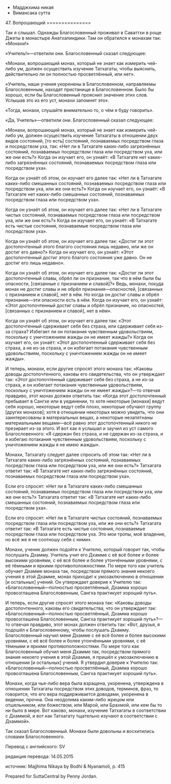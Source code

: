 









* Мадджхима никая
* Вимансака сутта


47\. Вопрошающий
\=\=\=\=\=\=\=\=\=\=\=\=\=\=\=



Так я слышал\. Однажды Благословенный проживал в Саваттхи в роще Джеты в монастыре Анатхапиндики\. Там он обратился к монахам так: «Монахи\!»


«Учитель\!»—ответили они\. Благословенный сказал следующее:


«Монахи, вопрошающий монах, который не знает как измерить чей\-либо ум, должен осуществить изучение Татхагаты, чтобы выяснить, действительно ли он полностью просветлённый, или нет»\.


«Учитель, наши учения укоренены в Благословенном, направляемы Благословенным, находят пристанище в Благословенном\. Было бы хорошо, если бы Благословенный прояснил значение этих слов\. Услышав это из его уст, монахи запомнят это»\.


«Тогда, монахи, слушайте внимательно то, о чём я буду говорить»\.


«Да, Учитель»—ответили они\. Благословенный сказал следующее:


«Монахи, вопрошающий монах, который не знает как измерить чей\-либо ум, должен осуществить изучение Татхагаты в отношении двух видов состояний, \[то есть\] состояний, познаваемых посредством глаза и посредством уха, так: «Нет ли в Татхагате каких\-либо загрязнённых состояний, познаваемых посредством глаза или посредством уха, или же они есть?» Когда он изучает его, он узнаёт: «В Татхагате нет каких\-либо загрязнённых состояний, познаваемых посредством глаза или посредством уха»\.


Когда он узнаёт об этом, он изучает его далее так: «Нет ли в Татхагате каких\-либо смешанных состояний, познаваемых посредством глаза или посредством уха, или же они есть?» Когда он изучает его, он узнаёт: «В Татхагате нет каких\-либо смешанных состояний, познаваемых посредством глаза или посредством уха»\.


Когда он узнаёт об этом, он изучает его далее так: «Нет ли в Татхагате чистых состояний, познаваемых посредством глаза или посредством уха, или же они есть?» Когда он изучает его, он узнаёт: «В Татхагате есть чистые состояния, познаваемые посредством глаза или посредством уха»\.


Когда он узнаёт об этом, он изучает его далее так: «Достиг ли этот достопочтенный этого благого состояния лишь недавно, или же он достиг его давно?» Когда он изучает его, он узнаёт: «Этот достопочтенный достиг этого благого состояния уже давно\. Он не достиг его лишь недавно»\.


Когда он узнаёт об этом, он изучает его далее так: «Достиг ли этот достопочтенный славы, обрёл ли он признание, так что в нём были бы опасности, \[связанные с признанием и славой\]?» Ведь, монахи, покуда монах не достиг славы и не обрёл признания—опасностей, \[связанных с признанием и славой\], нет в нём\. Но когда он достиг славы и обрёл признание—эти опасности есть в нём\. Когда он изучает его, он узнаёт: «Этот достопочтенный достиг славы и обрёл признание, но опасностей, \[связанных с признанием и славой\], нет в нём»\.


Когда он узнаёт об этом, он изучает его далее так: «Этот достопочтенный сдерживает себя без страха, или сдерживает себя из\-за страха? Избегает ли он потакания чувственным удовольствиям, поскольку с уничтожением жажды он не имеет жажды?» Когда он изучает его, он узнаёт: «Этот достопочтенный сдерживает себя без страха, а не из\-за страха, и он избегает потакания чувственным удовольствиям, поскольку с уничтожением жажды он не имеет жажды»\.


И теперь, монахи, если другие спросят этого монаха так: «Каковы доводы достопочтенного, каковы его свидетельства, что он утверждает так: «Этот достопочтенный сдерживает себя без страха, а не из\-за страха, и он избегает потакания чувственным удовольствиям, поскольку с уничтожением жажды он не имеет жажды»?—то отвечая правдиво, этот монах должен ответить так: «Когда этот достопочтенный пребывает в Сангхе или в уединении, то хотя некоторые \[монахи\] ведут себя хорошо, некоторые ведут себя плохо, некоторые обучают группу \[других монахов\]; хотя в отношении некоторых можно увидеть, что они заинтересованы в материальных вещах, а некоторые незапятнаны материальными вещами—всё равно этот достопочтенный никого не презирает из\-за этого\. И вот как я услышал и заучил из уст самого Благословенного: «Я сдержан без страха, и не сдержан из\-за страха, и я избегаю потакания чувственным удовольствиям, поскольку с уничтожением жажды я не имею жажды»\.


Монахи, Татхагату следует далее спросить об этом так: «Нет ли в Татхагате каких\-либо загрязнённых состояний, познаваемых посредством глаза или посредством уха, или же они есть?» Татхагата ответит так: «В Татхагате нет каких\-либо загрязнённых состояний, познаваемых посредством глаза или посредством уха»\.


Если его спросят: «Нет ли в Татхагате каких\-либо смешанных состояний, познаваемых посредством глаза или посредством уха, или же они есть?» Татхагата ответит так: «В Татхагате нет каких\-либо смешанных состояний, познаваемых посредством глаза или посредством уха»\.


Если его спросят: «Нет ли в Татхагате чистых состояний, познаваемых посредством глаза или посредством уха, или же они есть?» Татхагата ответит так: «В Татхагате есть чистые состояния, познаваемые посредством глаза или посредством уха\. Это мои тропы, моё владение, но всё же я не соотношу себя с ними»\.


Монахи, ученик должен подойти к Учителю, который говорит так, чтобы послушать Дхамму\. Учитель учит его Дхамме с её всё более и более высокими уровнями, с её всё более и более утончёнными уровнями, с её тёмными и яркими противоположностями\. По мере того как учитель обучает Дхамме монаха так, посредством прямого знания некоего учения в этой Дхамме, монах приходит к умозаключению в отношении \[и остальных\] учений\. Он утверждает доверие к Учителю так: «Благословенный—полностью просветлённый, Дхамма хорошо провозглашена Благословенным, Сангха практикует хороший путь»\.


И теперь, если другие спросят этого монаха так: «Каковы доводы достопочтенного, каковы его свидетельства, что он утверждает так: «Благословенный—полностью просветлённый, Дхамма хорошо провозглашена Благословенным, Сангха практикует хороший путь»?—то отвечая правдиво, этот монах должен ответить так: «Вот, друзья, я подошёл к Благословенному, чтобы послушать Дхамму\. Благословенный научил меня Дхамме с её всё более и более высокими уровнями, с её всё более и более утончёнными уровнями, с её тёмными и яркими противоположностями\. По мере того как Благословенный обучил меня Дхамме так, посредством прямого знания некоего учения в этой Дхамме, я пришёл к умозаключению в отношении \[и остальных\] учений\. Я утвердил доверие к Учителю так: «Благословенный—полностью просветлённый, Дхамма хорошо провозглашена Благословенным, Сангха практикует хороший путь»\.


Монахи, когда чья\-либо вера была взращена, укоренена, утверждена в отношении Татхагаты посредством этих доводов, терминов, фраз, то говорится, что его вера поддерживается доводами, укоренена в видении, прочна\. Она неодолима каким\-либо жрецом или отшельником, или божеством, или Марой, или Брахмой, или кем бы то ни было в мире\. Вот каково, монахи, изучение Татхагаты в соответствии с Дхаммой, и вот как Татхагату тщательно изучают в соответствии с Дхаммой»\.


Так сказал Благословенный\. Монахи были довольны и восхитились словами Благословенного\.



Перевод с английского: SV


редакция перевода: 14\.05\.2015


источник: Majjhima Nikaya by Bodhi & Nyanamoli, p\. 415


Prepared for SuttaCentral by Penny Jordan\.






